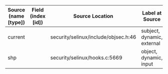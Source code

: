 | Source (name [type])          | Field (index [id]) | Source Location                      | Label at Source             |
|-------------------------------|--------------------|--------------------------------------|-----------------------------|
| current                       |                    | security/selinux/include/objsec.h:46 | subject, dynamic, external  |
| shp                           |                    | security/selinux/hooks.c:5669        | object, dynamic, input      |